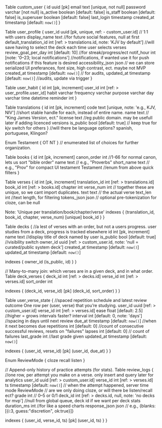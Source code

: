 Table custom_user {
  id uuid [pk]
  email text [unique, not null]
  password varchar [not null]
  is_active boolean [default: false]
  is_staff boolean [default: false]
  is_superuser boolean [default: false]
  last_login timestamp
  created_at timestamp [default: `now()`]
}

Table user_profile {
  user_id uuid [pk, unique, ref: - custom_user.id] // 1:1 with users
  display_name text //for future social features, null at first
  default_translation_id int [ref: > translations.id, note: 'KJV by default'] //will save having to select the deck each time user selects verses
  review_goal_per_day int [default: 10] //for streak/progress/ect
  notif_hour int [note: '0–23; local notifications'] //notifications, if wanted use it for push notifications if this feature is desired
  accessibility_json json // we can store serialized UI preferances, font size, high contrast, ect. maybe not MVP
  created_at timestamp [default: `now()`] // for audits, 
  updated_at timestamp [default: `now()`] //audits, update via trigger
}

Table user_habit {
  id int [pk, increment]
  user_id int [ref: > user_profile.user_id]
  habit varchar
  frequency varchar
  purpose varchar
  day varchar
  time datetime
  reminder int
}

Table translations {
  id int [pk, increment]
  code text [unique, note: 'e.g., KJV, NIV'] //short stable handle for each, instead of entire name.
  name text // "King James Version, ect."
  license text //eg public domain. may be usefull later if adding licenced versions
  is_public bool [default: true] // keep true for kjv switch for others
}
//will there be language options? spanish, portuguese, Klingon?

Enum Testament {
  OT
  NT
} // enumerated list of choices for further organization.

Table books {
  id int [pk, increment]
  canon_order int //1-66 for normal canon, lets us sort "bible order"
  name text        // e.g., "Proverbs"
  short_name text  // e.g., "Prov" for compact UI
  testament Testament //enum from above quick filters
}

Table verses {
  id int [pk, increment]
  translation_id int [ref: > translations.id]
  book_id int [ref: > books.id]
  chapter int
  verse_num int // together these are unique, so we cant import duplicates.
  text text // the actual verse
  text_len int //text length, for filtering
  tokens_json json  // optional pre-tokenization for cloze, can be null

  Note: 'Unique per translation/book/chapter/verse'
  indexes {
    (translation_id, book_id, chapter, verse_num) [unique]
    book_id
  }
}

Table decks { //a lest of verses with an order, but not a users progress. user studies from a deck, progress is tracked elsewhere
  id int [pk, increment]
  name text //display title of deck named by user
  is_public bool [default: true] //visibility switch
  owner_id uuid [ref: > custom_user.id, note: 'null = curated/public system deck'] 
  created_at timestamp [default: `now()`]
  updated_at timestamp [default: `now()`]

  indexes {
    owner_id
    (is_public, id)
  }
}

// Many-to-many join: which verses are in a given deck, and in what order.
Table deck_verses {
  deck_id int [ref: > decks.id]
  verse_id int [ref: > verses.id]
  sort_order int

  indexes {
    (deck_id, verse_id) [pk]
    (deck_id, sort_order)
  }
}


Table user_verse_state { //spaced repetition schedule and latest review outcome One row per (user, verse) that you’re studying.
  user_id uuid [ref: > custom_user.id]
  verse_id int [ref: > verses.id]
  ease float [default: 2.5] //higher = grows intervals faster? 
  interval int [default: 0, note: 'days'] //spacing in days until next review
  due_at timestamp [default: `now()`] //when it next becomes due
  repetitions int [default: 0] //count of consecutive successful reviews, resets on "failures"
  lapses int [default: 0] // count of failures
  last_grade int //last grade given
  updated_at timestamp [default: `now()`] 

  indexes {
    (user_id, verse_id) [pk]
    (user_id, due_at)
  }
}

Enum ReviewMode {
  cloze
  recall
  listen
}

// Append-only history of practice attempts (for stats).
Table review_logs { //one row, per attempt you make on a verse. only insert and query later for analytics
  user_id uuid [ref: > custom_user.id]
  verse_id int [ref: > verses.id]
  ts timestamp [default: `now()`] // when the attempt happened, server time
  mode ReviewMode // are we only doing cloze, or will there be listen/recall ect?
  grade int           // 0–5 or 0/1
  deck_id int [ref: > decks.id, null, note: 'no decks for mvp'] //null from global queue, deck id if we want per deck stats
  duration_ms int //for like a speed charts
  response_json json  // e.g., {blanks:[{i:3, guess:"discretion", ok:true}]}

  indexes {
    (user_id, verse_id, ts) [pk]
    (user_id, ts)
  }
}
